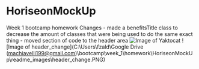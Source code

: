 # HoriseonMockUp
Week 1 bootcamp homework
    Changes
        - made a benefitsTitle class to decrease the amount of classes that were being used to do the same exact thing
        - moved section of code to the header area
            ![Image of Yaktocat](https://octodex.github.com/images/yaktocat.png)
            ![Image of header_change](C:\Users\fzald\Google Drive (machiavelli199@gmail.com)\bootcamp\week_1\homework\HoriseonMockUp\readme_images\header_change.PNG)
